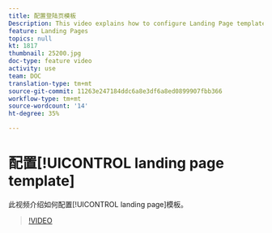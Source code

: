 ```yaml
---
title: 配置登陆页模板
Description: This video explains how to configure Landing Page templates in Adobe Campaign Standard.
feature: Landing Pages
topics: null
kt: 1817
thumbnail: 25200.jpg
doc-type: feature video
activity: use
team: DOC
translation-type: tm+mt
source-git-commit: 11263e247184ddc6a8e3df6a8ed0899907fbb366
workflow-type: tm+mt
source-wordcount: '14'
ht-degree: 35%

---
```


# 配置[!UICONTROL landing page template]

此视频介绍如何配置[!UICONTROL landing page]模板。

>[!VIDEO](https://video.tv.adobe.com/v/25200/?quality=12)
